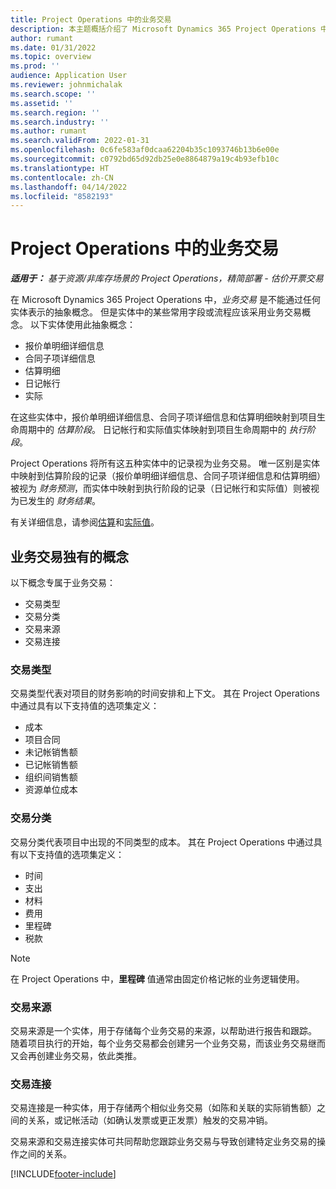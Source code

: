 ```yaml
---
title: Project Operations 中的业务交易
description: 本主题概括介绍了 Microsoft Dynamics 365 Project Operations 中的业务交易这个概念。
author: rumant
ms.date: 01/31/2022
ms.topic: overview
ms.prod: ''
audience: Application User
ms.reviewer: johnmichalak
ms.search.scope: ''
ms.assetid: ''
ms.search.region: ''
ms.search.industry: ''
ms.author: rumant
ms.search.validFrom: 2022-01-31
ms.openlocfilehash: 0c6fe583af0dcaa62204b35c1093746b13b6e00e
ms.sourcegitcommit: c0792bd65d92db25e0e8864879a19c4b93efb10c
ms.translationtype: HT
ms.contentlocale: zh-CN
ms.lasthandoff: 04/14/2022
ms.locfileid: "8582193"
---
```

# <a name="business-transactions-in-project-operations"></a>Project Operations 中的业务交易

_**适用于：** 基于资源/非库存场景的 Project Operations，精简部署 - 估价开票交易_

在 Microsoft Dynamics 365 Project Operations 中，*业务交易* 是不能通过任何实体表示的抽象概念。 但是实体中的某些常用字段或流程应该采用业务交易概念。 以下实体使用此抽象概念：

- 报价单明细详细信息
- 合同子项详细信息
- 估算明细
- 日记帐行
- 实际

在这些实体中，报价单明细详细信息、合同子项详细信息和估算明细映射到项目生命周期中的 *估算阶段*。 日记帐行和实际值实体映射到项目生命周期中的 *执行阶段*。

Project Operations 将所有这五种实体中的记录视为业务交易。 唯一区别是实体中映射到估算阶段的记录（报价单明细详细信息、合同子项详细信息和估算明细）被视为 *财务预测*，而实体中映射到执行阶段的记录（日记帐行和实际值）则被视为已发生的 *财务结果*。

有关详细信息，请参阅[估算](../project-management/estimating-projects-overview.md)和[实际值](actuals-overview.md)。

## <a name="concepts-that-are-unique-to-business-transactions"></a>业务交易独有的概念

以下概念专属于业务交易：

- 交易类型
- 交易分类
- 交易来源
- 交易连接

### <a name="transaction-type"></a>交易类型

交易类型代表对项目的财务影响的时间安排和上下文。 其在 Project Operations 中通过具有以下支持值的选项集定义：

- 成本
- 项目合同
- 未记帐销售额
- 已记帐销售额
- 组织间销售额
- 资源单位成本

### <a name="transaction-class"></a>交易分类

交易分类代表项目中出现的不同类型的成本。 其在 Project Operations 中通过具有以下支持值的选项集定义：

- 时间
- 支出
- 材料
- 费用
- 里程碑
- 税款

> [!NOTE]
> 在 Project Operations 中，**里程碑** 值通常由固定价格记帐的业务逻辑使用。

### <a name="transaction-origin"></a>交易来源

交易来源是一个实体，用于存储每个业务交易的来源，以帮助进行报告和跟踪。 随着项目执行的开始，每个业务交易都会创建另一个业务交易，而该业务交易继而又会再创建业务交易，依此类推。

### <a name="transaction-connection"></a>交易连接

交易连接是一种实体，用于存储两个相似业务交易（如陈和关联的实际销售额）之间的关系，或记帐活动（如确认发票或更正发票）触发的交易冲销。

交易来源和交易连接实体可共同帮助您跟踪业务交易与导致创建特定业务交易的操作之间的关系。

[!INCLUDE[footer-include](../includes/footer-banner.md)]
